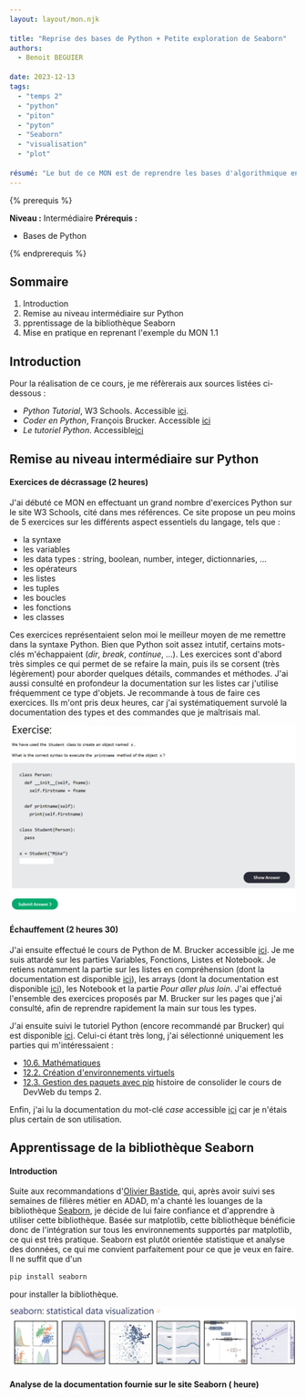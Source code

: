 ```yaml
---
layout: layout/mon.njk

title: "Reprise des bases de Python + Petite exploration de Seaborn"
authors:
  - Benoit BEGUIER

date: 2023-12-13
tags: 
  - "temps 2"
  - "python"
  - "piton"
  - "pyton"
  - "Seaborn"
  - "visualisation"
  - "plot"

résumé: "Le but de ce MON est de reprendre les bases d'algorithmique en Python, puis de s'initier au package Seaborn permettant de plot des jolis graphiques"
---
```


{% prerequis %}

**Niveau :** Intermédiaire
**Prérequis :**
- Bases de Python

{% endprerequis %}


## Sommaire
1. Introduction
2. Remise au niveau intermédiaire sur Python
3. pprentissage de la bibliothèque Seaborn
4. Mise en pratique en reprenant l'exemple du MON 1.1

## Introduction

Pour la réalisation de ce cours, je me réfèrerais aux sources listées ci-dessous : 
- *Python Tutorial*, W3 Schools. Accessible [ici](https://www.w3schools.com/python/).
- *Coder en Python*, François Brucker. Accessible [ici](https://francoisbrucker.github.io/cours_informatique/cours/coder-en-python/)
- *Le tutoriel Python*. Accessible[ici](https://docs.python.org/fr/3/tutorial/index.html)

## Remise au niveau intermédiaire sur Python

#### Exercices de décrassage (2 heures)

J'ai débuté ce MON en effectuant un grand nombre d'exercices Python sur le site W3 Schools, cité dans mes références. Ce site propose un peu moins de 5 exercices sur les différents aspect essentiels du langage, tels que :
- la syntaxe
- les variables
- les data types : string, boolean, number, integer, dictionnaries, ...
- les opérateurs
- les listes
- les tuples
- les boucles
- les fonctions
- les classes

Ces exercices représentaient selon moi le meilleur moyen de me remettre dans la syntaxe Python. Bien que Python soit assez intutif, certains mots-clés m'échappaient (*dir*, *break*, *continue*, ...). Les exercices sont d'abord très simples ce qui permet de se refaire la main, puis ils se corsent (très légèrement) pour aborder quelques détails, commandes et méthodes. J'ai aussi consulté en profondeur la documentation sur les listes car j'utilise fréquemment ce type d'objets.
Je recommande à tous de faire ces exercices. Ils m'ont pris deux heures, car j'ai systématiquement survolé la documentation des types et des commandes que je maîtrisais mal.

![W3](W3.png)


#### Échauffement (2 heures 30)

J'ai ensuite effectué le cours de Python de M. Brucker accessible [ici](https://francoisbrucker.github.io/cours_informatique/cours/coder-en-python/). Je me suis attardé sur les parties Variables, Fonctions, Listes et Notebook.
Je retiens notamment la partie sur les listes en compréhension (dont la documentation est disponible [ici](https://docs.python.org/fr/3/tutorial/datastructures.html#list-comprehensions)), les arrays (dont la documentation est disponible [ici](https://numpy.org/doc/stable/reference/generated/numpy.array.html)), les Notebook et la partie *Pour aller plus loin*.
J'ai effectué l'ensemble des exercices proposés par M. Brucker sur les pages que j'ai consulté, afin de reprendre rapidement la main sur tous les types.

J'ai ensuite suivi le tutoriel Python (encore recommandé par Brucker) qui est disponible [ici](https://docs.python.org/fr/3/tutorial/index.html). Celui-ci étant très long, j'ai sélectionné uniquement les parties qui m'intéressaient : 
- [10.6. Mathématiques](https://docs.python.org/fr/3/tutorial/stdlib.html#mathematics)
- [12.2. Création d'environnements virtuels](https://docs.python.org/fr/3/tutorial/venv.html#creating-virtual-environments)
- [12.3. Gestion des paquets avec pip](https://docs.python.org/fr/3/tutorial/venv.html#managing-packages-with-pip) histoire de consolider le cours de DevWeb du temps 2.

Enfin, j'ai lu la documentation du mot-clé *case* accessible [ici](https://docs.python.org/fr/dev/reference/compound_stmts.html) car je n'étais plus certain de son utilisation.

## Apprentissage de la bibliothèque Seaborn

#### Introduction 
Suite aux recommandations d'[Olivier Bastide](https://www.facebook.com/olivier.bastide.902), qui, après avoir suivi ses semaines de filières métier en ADAD, m'a chanté les louanges de la bibliothèque [Seaborn](https://seaborn.pydata.org/), je décide de lui faire confiance et d'apprendre à utiliser cette bibliothèque. Basée sur matplotlib, cette bibliothèque bénéficie donc de l'intégration sur tous les environnements supportés par matplotlib, ce qui est très pratique. Seaborn est plutôt orientée statistique et analyse des données, ce qui me convient parfaitement pour ce que je veux en faire. Il ne suffit que d'un 

```python
pip install seaborn
```
pour installer la bibliothèque.

![Seaborn](Seaborn.png)

#### Analyse de la documentation fournie sur le site Seaborn ( heure)


